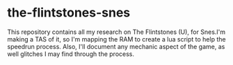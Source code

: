 # the-flintstones-snes
This repository contains all my research on The Flintstones (U), for Snes.I'm making a TAS of it, so I'm mapping the RAM to create a lua script to help the speedrun process. Also, I'll document any mechanic aspect of the game, as well glitches I may find through the process.
